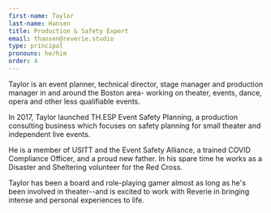 ```yaml
---
first-name: Taylor
last-name: Hansen
title: Production & Safety Expert
email: thansen@reverie.studio
type: principal
pronouns: he/him
order: 4
---
```


Taylor is an event planner, technical director, stage manager and production manager in and around the Boston area- working on theater, events, dance, opera and other less qualifiable events.

In 2017, Taylor launched TH.ESP Event Safety Planning, a production consulting business which focuses on safety planning for small theater and independent live events.  

He is a member of USITT and the Event Safety Alliance, a trained COVID Compliance Officer, and a proud new father. In his spare time he works as a Disaster and Sheltering volunteer for the Red Cross.

Taylor has been a board and role-playing gamer almost as long as he's been involved in theater--and is excited to work with Reverie in bringing intense and personal experiences to life.

